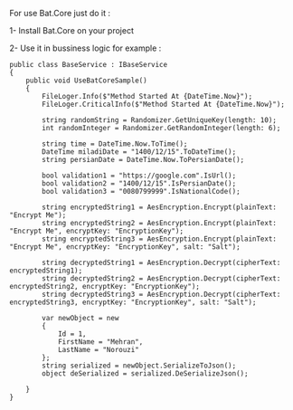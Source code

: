For use Bat.Core just do it :

1- Install Bat.Core on your project

2- Use it in bussiness logic
for example :




    public class BaseService : IBaseService
    {
        public void UseBatCoreSample()
        {
            FileLoger.Info($"Method Started At {DateTime.Now}");
            FileLoger.CriticalInfo($"Method Started At {DateTime.Now}");

            string randomString = Randomizer.GetUniqueKey(length: 10);
            int randomInteger = Randomizer.GetRandomInteger(length: 6);

            string time = DateTime.Now.ToTime();
            DateTime miladiDate = "1400/12/15".ToDateTime();
            string persianDate = DateTime.Now.ToPersianDate();

            bool validation1 = "https://google.com".IsUrl();
            bool validation2 = "1400/12/15".IsPersianDate();
            bool validation3 = "0080799999".IsNationalCode();

            string encryptedString1 = AesEncryption.Encrypt(plainText: "Encrypt Me");
            string encryptedString2 = AesEncryption.Encrypt(plainText: "Encrypt Me", encryptKey: "EncryptionKey");
            string encryptedString3 = AesEncryption.Encrypt(plainText: "Encrypt Me", encryptKey: "EncryptionKey", salt: "Salt");
        
            string decryptedString1 = AesEncryption.Decrypt(cipherText: encryptedString1);
            string decryptedString2 = AesEncryption.Decrypt(cipherText: encryptedString2, encryptKey: "EncryptionKey");
            string decryptedString3 = AesEncryption.Decrypt(cipherText: encryptedString3, encryptKey: "EncryptionKey", salt: "Salt");

            var newObject = new
            {
                Id = 1,
                FirstName = "Mehran",
                LastName = "Norouzi"
            };
            string serialized = newObject.SerializeToJson();
            object deSerialized = serialized.DeSerializeJson();

        }
    }
